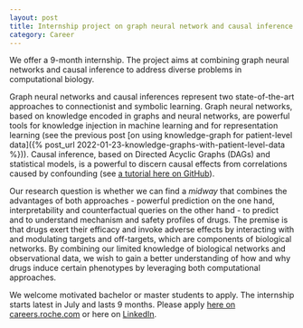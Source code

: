 ```yaml
---
layout: post
title: Internship project on graph neural network and causal inference
category: Career
---
```


We offer a 9-month internship. The project aims at combining graph neural
networks and causal inference to address diverse problems in computational
biology.

Graph neural networks and causal inferences represent two state-of-the-art
approaches to connectionist and symbolic learning. Graph neural networks, based
on knowledge encoded in graphs and neural networks, are powerful tools for
knowledge injection in machine learning and for representation learning (see the
previous post [on using knowledge-graph for patient-level data]({% post_url
2022-01-23-knowledge-graphs-with-patient-level-data %})). Causal inference,
based on Directed Acyclic Graphs (DAGs) and statistical models, is a powerful to
discern causal effects from correlations caused by confounding (see [a tutorial
here on GitHub](https://github.com/Accio/causal_drug_discovery)).

Our research question is whether we can find a *midway* that combines the
advantages of both approaches - powerful prediction on the one hand,
interpretability and counterfactual queries on the other hand - to predict and
to understand mechanism and safety profiles of drugs. The premise is that drugs
exert their efficacy and invoke adverse effects by interacting with and
modulating targets and off-targets, which are components of biological networks.
By combining our limited knowledge of biological networks and observational
data, we wish to gain a better understanding of how and why drugs induce certain
phenotypes by leveraging both computational approaches.

We welcome motivated bachelor or master students to apply. The internship starts
latest in July and lasts 9 months. Please apply [here on
careers.roche.com](https://careers.roche.com/global/en/job/202203-111835/Internship-for-Computational-Toxicology-and-Safety) or here on [LinkedIn](https://www.linkedin.com/jobs/view/internship-for-computational-toxicology-and-safety-at-roche-2985439654).
